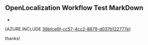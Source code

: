 ## OpenLocalization Workflow Test MarkDown
* 

[AZURE.INCLUDE [36bfce6f-cc57-4cc2-8879-d037b122777e](calleeMd1.md)]

 
thanks!